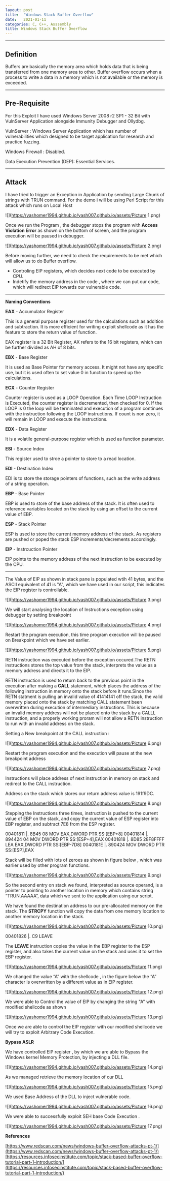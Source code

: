 ```yaml
---
layout: post
title:  "Windows Stack Buffer Overflow"
date:   2021-01-11
categories: C, C++, Asssembly
title: Windows Stack Buffer Overflow
---
```


---
 [](#header-1)**Definition**
---

Buffers are basically the memory area which holds data that is being transferred from one memory area to other. Buffer overflow occurs when a process to write a data in a memory which is not available or the memory is exceeded.

---
[](#header-2)**Pre-Requisite**
---

For this Exploit I have used Windows Server 2008 r2 SP1 - 32 Bit with  VulnServer Application alongside Immunity Debugger and Ollydbg.

VulnServer :  Windows Server Application which has number of vulnerabilities which designed to be target application for research and practice fuzzing.

Windows Firewall : Disabled.

Data Execution Prevention (DEP): Essential Services.

---
[](#header-3)**Attack**
---

I have tried to trigger an Exception in Application by sending Large Chunk of strings with TRUN command. For the demo i will be using Perl Script for this attack which runs on Local Host

![](https://yashomer1994.github.io/yash007.github.io/assets/Picture 1.png)

Once we run the Program , the debugger stops the program with **Access Violation Error** as shown on the bottom of screen, and the program execution will be paused in debugger.

![](https://yashomer1994.github.io/yash007.github.io/assets/Picture 2.png)

Before moving further, we need to check the requirements to be met which will allow us to do Buffer overflow.

- Controling EIP registers, which decides next code to be executed by CPU.
- Indetify the memory address in the code , where we can put our code, which will redirect EIP towards our vulnerable code.

--- 
**Naming Conventions**

**EAX** - Accumulator Register

This is a general purpose register used for the calculations such as addition and subtraction. It is more efficient for writing exploit shellcode as it has the feature to store the return value of function.

EAX register is a 32 Bit Register, AX refers to the 16 bit registers, which can be further divided as AH of 8 bits.

**EBX** - Base Register

It is used as Base Pointer for memory access. It might not have any specific use, but it is used often to set value 0 in function to speed up the calculations.

**ECX** - Counter Register

Counter register is used as a LOOP Operation. Each Time LOOP Instruction is Executed, the counter register is decremented, then checked for 0. If the LOOP is 0 the loop will be terminated and execution of a program continues with the instruction following the LOOP instructions. If count is non zero, it will remain in LOOP and execute the instructions.

**EDX** - Data Register

It is a volatile general-purpose register which is used as function parameter.

**ESI** - Source Index

This register used to stroe a pointer to store to a read location.

**EDI** - Destination Index

EDI is  to store the storage pointers of functions, such as the write address of a string operation.

**EBP** - Base Pointer

EBP is used to store  of the base address  of the stack.  It is often used to reference variables located on the stack by using an offset to the current value of EBP.

**ESP** - Stack Pointer

ESP is used to store  the current memory address  of the stack. As registers are pushed or  poped  the stack ESP increments/decrements accordingly.

**EIP** - Instrcuction Pointer

EIP points to the memory address of the next instruction to be executed by the CPU.

---

The Value of EIP as shown in stack pane is populated wtih 41 bytes, and the ASCII equivalent of 41 is "A", which we have used in our script, this indicates the EIP register is controllable.


![](https://yashomer1994.github.io/yash007.github.io/assets/Picture 3.png)

We will start analysing the location of Instructions exception using debugger by setting breakpoint

![](https://yashomer1994.github.io/yash007.github.io/assets/Picture 4.png)

Restart the program execution, this time program execution will be paused on Breakpoint which we have set earlier.

![](https://yashomer1994.github.io/yash007.github.io/assets/Picture 5.png)

RETN instruction was executed before the exception occured.The RETN instructions stores the top value from the stack, interprets the value as a
memory address and directs it to the EIP.

RETN instruction is used to return back to the previous point in the execution after making a **CALL** statement, which places the address of the following instruction in memory onto the stack before it runs.Since the RETN statment is pulling an invalid value of 41414141 off the stack, the valid memory placed onto the stack by matching CALL statement been overwritten during execution of intermediary instructions. This is because an invalid memory address will not be placed onto the stack by a CALLL instruction, and a properly working proram will not allow a RETN  instruction to run with an invalid address on the stack. 

Setting a New breakpoint at the CALL instruction :

![](https://yashomer1994.github.io/yash007.github.io/assets/Picture 6.png)

Restart the program execution and the execution will pause at the new breakpoint address

![](https://yashomer1994.github.io/yash007.github.io/assets/Picture 7.png)

Instructions will place address of next instruction in memory on stack and redirect to the CALL instruction.

Address on the stack which stores our return address value is 191f9DC.

![](https://yashomer1994.github.io/yash007.github.io/assets/Picture 8.png)

Stepping the Instructions three times, instruction is pushed to the current value of EBP on the stack, and copy the current value of ESP register into EBP register, and subtract 7E8 from the ESP register. 


00401811 |. 8B45 08 MOV EAX,DWORD PTR SS:[EBP+8]
00401814 |. 894424 04 MOV DWORD PTR SS:[ESP+4],EAX
00401818 |. 8D85 28F8FFFF LEA EAX,DWORD PTR SS:[EBP-7D8]
0040181E |. 890424 MOV DWORD PTR SS:[ESP],EAX
 
Stack will be filled with lots of zeroes as shown in figure below , which was earlier used by other program functions.

![](https://yashomer1994.github.io/yash007.github.io/assets/Picture 9.png)

So the second entry on stack we found, interpreted as source operand, is a pointer to pointing to another location in  memory which contains string “TRUN.AAAAA”, data which we sent to the application using our script.

We have found the destination address to our pre-allocated memory on the stack. The **STRCPY** function will copy the data from one memory location to another memory location in the stack.

![](https://yashomer1994.github.io/yash007.github.io/assets/Picture 10.png)

00401826 |. C9 LEAVE

The **LEAVE** instruction copies the value in the EBP register to the ESP register, and also takes the current value on the stack and uses it to set the EBP register. 

![](https://yashomer1994.github.io/yash007.github.io/assets/Picture 11.png)

We changed the value “A” with the shellcode , in the figure below the “A” character is overwritten by a different value as in EIP register.

![](https://yashomer1994.github.io/yash007.github.io/assets/Picture 12.png)

We were able to Control the value of EIP by changing the string "A" with modified shellcode as shown 

![](https://yashomer1994.github.io/yash007.github.io/assets/Picture 13.png)


Once we are able to control the EIP register with our modified shellcode we will try to exploit Arbitrary Code Execution.

[](#header-4)**Bypass ASLR**

We have controlled EIP register , by which we are able to  Bypass the Windows kernel Memory Protection, by injecting a DLL file.

![](https://yashomer1994.github.io/yash007.github.io/assets/Picture 14.png)


As we  managed retrieve the memory location of our DLL

![](https://yashomer1994.github.io/yash007.github.io/assets/Picture 15.png)

We used Base Address of the DLL to inject vulnerable code.

![](https://yashomer1994.github.io/yash007.github.io/assets/Picture 16.png)


We were able to successfully exploit SEH base Code Execution .

![](https://yashomer1994.github.io/yash007.github.io/assets/Picture 17.png)


[](#header-4)**References**

[https://www.redscan.com/news/windows-buffer-overflow-attacks-pt-1/](https://www.redscan.com/news/windows-buffer-overflow-attacks-pt-1/)
[https://resources.infosecinstitute.com/topic/stack-based-buffer-overflow-tutorial-part-1-introduction/](https://resources.infosecinstitute.com/topic/stack-based-buffer-overflow-tutorial-part-1-introduction/)